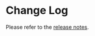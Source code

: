 # Change Log

Please refer to the [release notes](https://github.com/fluture-js/fluture-sanctuary-types/releases).
